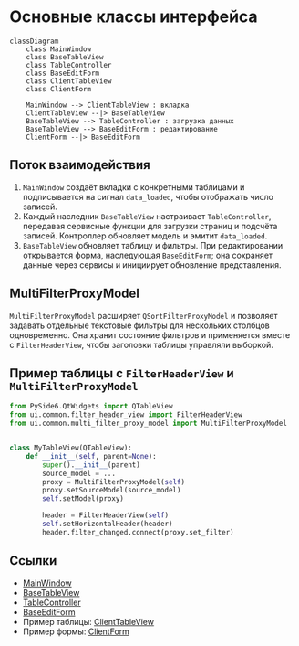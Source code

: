 # Основные классы интерфейса

```mermaid
classDiagram
    class MainWindow
    class BaseTableView
    class TableController
    class BaseEditForm
    class ClientTableView
    class ClientForm

    MainWindow --> ClientTableView : вкладка
    ClientTableView --|> BaseTableView
    BaseTableView --> TableController : загрузка данных
    BaseTableView --> BaseEditForm : редактирование
    ClientForm --|> BaseEditForm
```

## Поток взаимодействия

1. `MainWindow` создаёт вкладки с конкретными таблицами и подписывается на сигнал `data_loaded`, чтобы отображать число записей.
2. Каждый наследник `BaseTableView` настраивает `TableController`, передавая сервисные функции для загрузки страниц и подсчёта записей. Контроллер обновляет модель и эмитит `data_loaded`.
3. `BaseTableView` обновляет таблицу и фильтры. При редактировании открывается форма, наследующая `BaseEditForm`; она сохраняет данные через сервисы и инициирует обновление представления.

## MultiFilterProxyModel

`MultiFilterProxyModel` расширяет `QSortFilterProxyModel` и позволяет задавать
отдельные текстовые фильтры для нескольких столбцов одновременно. Она хранит
состояние фильтров и применяется вместе с `FilterHeaderView`, чтобы заголовки
таблицы управляли выборкой.

## Пример таблицы с `FilterHeaderView` и `MultiFilterProxyModel`

```python
from PySide6.QtWidgets import QTableView
from ui.common.filter_header_view import FilterHeaderView
from ui.common.multi_filter_proxy_model import MultiFilterProxyModel


class MyTableView(QTableView):
    def __init__(self, parent=None):
        super().__init__(parent)
        source_model = ...
        proxy = MultiFilterProxyModel(self)
        proxy.setSourceModel(source_model)
        self.setModel(proxy)

        header = FilterHeaderView(self)
        self.setHorizontalHeader(header)
        header.filter_changed.connect(proxy.set_filter)
```

## Ссылки

- [MainWindow](../ui/main_window.py)
- [BaseTableView](../ui/base/base_table_view.py)
- [TableController](../ui/base/table_controller.py)
- [BaseEditForm](../ui/base/base_edit_form.py)
- Пример таблицы: [ClientTableView](../ui/views/client_table_view.py)
- Пример формы: [ClientForm](../ui/forms/client_form.py)

